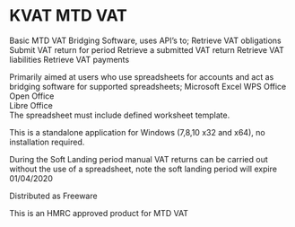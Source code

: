 
# KVAT MTD VAT

Basic MTD VAT Bridging Software, uses API’s to;
Retrieve VAT obligations
Submit VAT return for period
Retrieve a submitted VAT return
Retrieve VAT liabilities
Retrieve VAT payments

Primarily aimed at users who use spreadsheets for accounts and act as bridging software for supported spreadsheets;
Microsoft Excel 
WPS Office  
Open Office  
Libre Office  
The spreadsheet must include defined worksheet template.

This is a standalone application for Windows (7,8,10 x32 and x64), no installation required.

During the Soft Landing period manual VAT returns can be carried out without the use of a spreadsheet, note the soft landing period will expire 01/04/2020

Distributed as Freeware

This is an HMRC approved product for MTD VAT
